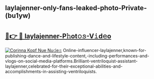 ## laylajenner-only-fans​-leaked-photo​-Private-(bu1yw)


# <h2><a href="https://mediaupload.pro?title=laylajenner&ref=git">🔗👉 🔴 laylajenner-P𝚑ot𝚘𝚜-V𝚒d𝚎o</a></h2>

[![Corinna Kopf Nue Nu𝚍e𝚜](https://i.imgur.com/0qMVB7G.gif)](https://mediaupload.pro?title=laylajenner&ref=git)
Online-influencer-laylajenner,known-for-publishing-dance-and-lifestyle-content,-including-performances-and-vlogs-on-social-media-platforms.Brilliant-ventriloquist-assistant-laylajenner,celebrated-for-their-exceptional-abilities-and-accomplishments-in-assisting-ventriloquists.  